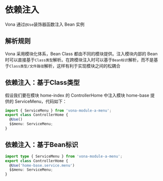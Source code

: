# 依赖注入

Vona 通过`@Use`装饰器函数注入 Bean 实例

## 解析规则

Vona 采用模块化体系，Bean Class 都由不同的模块提供。注入模块内部的 Bean 时可以直接基于`Class类型`解析。在跨模块注入时可以基于`Bean标识`解析，而不是基于`Class类型/文件路径`解析，这样有利于实现模块之间的松耦合

## 依赖注入：基于Class类型

假设我们要在模块 home-index 的 ControllerHome 中注入模块 home-base 提供的 ServiceMenu，代码如下：

``` typescript
import { ServiceMenu } from 'vona-module-a-menu';
export class ControllerHome {
  @Use()
  $$menu: ServiceMenu;
}  
```

## 依赖注入：基于Bean标识

``` typescript
import type { ServiceMenu } from 'vona-module-a-menu';
export class ControllerHome {
  @Use('home-base.service.menu')
  $$menu: ServiceMenu;
}  
```
